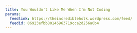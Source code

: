 ```yaml
---
title: You Wouldn't Like Me When I'm Not Coding
params:
  feedlink: https://theincredibleholk.wordpress.com/feed/
  feedid: 06923efbb80146963719cca2d256a0b4
---
```

